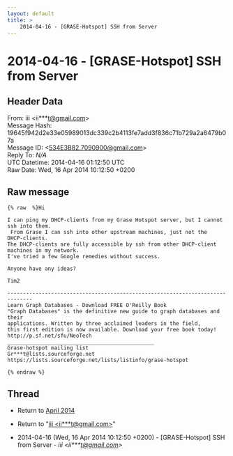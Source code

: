 ```yaml
---
layout: default
title: >
    2014-04-16 - [GRASE-Hotspot] SSH from Server
---
```


# 2014-04-16 - [GRASE-Hotspot] SSH from Server

## Header Data

From: iii \<ii***t@gmail.com\><br>
Message Hash: 19645f942d2e33e05989013dc339c2b4113fe7add3f836c71b729a2a6479b07a<br>
Message ID: \<534E3B82.7090900@gmail.com\><br>
Reply To: _N/A_<br>
UTC Datetime: 2014-04-16 01:12:50 UTC<br>
Raw Date: Wed, 16 Apr 2014 10:12:50 +0200<br>

## Raw message

```
{% raw  %}Hi

I can ping my DHCP-clients from my Grase Hotspot server, but I cannot 
ssh into them.
 From Grase I can ssh into other upstream machines, just not the 
DHCP-clients.
The DHCP-clients are fully accessible by ssh from other DHCP-client 
machines in my network.
I've tried a few Google remedies without success.

Anyone have any ideas?

Tim2

------------------------------------------------------------------------------
Learn Graph Databases - Download FREE O'Reilly Book
"Graph Databases" is the definitive new guide to graph databases and their
applications. Written by three acclaimed leaders in the field,
this first edition is now available. Download your free book today!
http://p.sf.net/sfu/NeoTech
_______________________________________________
Grase-hotspot mailing list
Gr***t@lists.sourceforge.net
https://lists.sourceforge.net/lists/listinfo/grase-hotspot

{% endraw %}
```

## Thread

+ Return to [April 2014](/archive/2014/04)

+ Return to "[iii <ii***t<span>@</span>gmail.com>](/authors/ii___t_at_gmail_com)"

+ 2014-04-16 (Wed, 16 Apr 2014 10:12:50 +0200) - [GRASE-Hotspot] SSH from Server - _iii \<ii***t@gmail.com\>_


